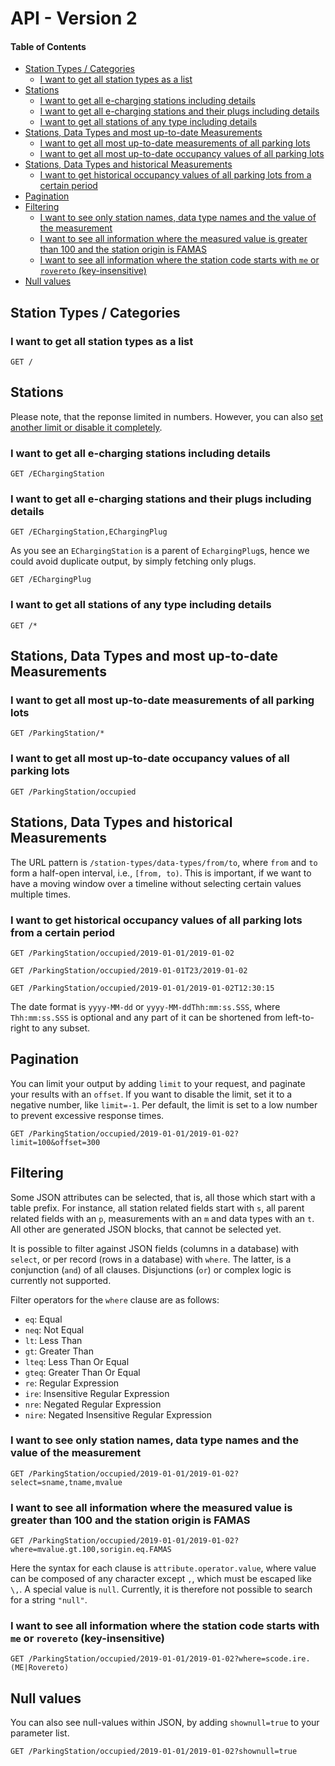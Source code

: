 # API - Version 2

<!-- START doctoc generated TOC please keep comment here to allow auto update -->
<!-- DON'T EDIT THIS SECTION, INSTEAD RE-RUN doctoc TO UPDATE -->
#### Table of Contents

- [Station Types / Categories](#station-types--categories)
  - [I want to get all station types as a list](#i-want-to-get-all-station-types-as-a-list)
- [Stations](#stations)
  - [I want to get all e-charging stations including details](#i-want-to-get-all-e-charging-stations-including-details)
  - [I want to get all e-charging stations and their plugs including details](#i-want-to-get-all-e-charging-stations-and-their-plugs-including-details)
  - [I want to get all stations of any type including details](#i-want-to-get-all-stations-of-any-type-including-details)
- [Stations, Data Types and most up-to-date Measurements](#stations-data-types-and-most-up-to-date-measurements)
  - [I want to get all most up-to-date measurements of all parking lots](#i-want-to-get-all-most-up-to-date-measurements-of-all-parking-lots)
  - [I want to get all most up-to-date occupancy values of all parking lots](#i-want-to-get-all-most-up-to-date-occupancy-values-of-all-parking-lots)
- [Stations, Data Types and historical Measurements](#stations-data-types-and-historical-measurements)
  - [I want to get historical occupancy values of all parking lots from a certain period](#i-want-to-get-historical-occupancy-values-of-all-parking-lots-from-a-certain-period)
- [Pagination](#pagination)
- [Filtering](#filtering)
  - [I want to see only station names, data type names and the value of the measurement](#i-want-to-see-only-station-names-data-type-names-and-the-value-of-the-measurement)
  - [I want to see all information where the measured value is greater than 100 and the station origin is FAMAS](#i-want-to-see-all-information-where-the-measured-value-is-greater-than-100-and-the-station-origin-is-famas)
  - [I want to see all information where the station code starts with `me` or `rovereto` (key-insensitive)](#i-want-to-see-all-information-where-the-station-code-starts-with-me-or-rovereto-key-insensitive)
- [Null values](#null-values)

<!-- END doctoc generated TOC please keep comment here to allow auto update -->

## Station Types / Categories

### I want to get all station types as a list
```
GET /
```

## Stations

Please note, that the reponse limited in numbers. However, you can also [set another limit or disable it completely](#pagination).

### I want to get all e-charging stations including details
```
GET /EChargingStation
```

### I want to get all e-charging stations and their plugs including details
```
GET /EChargingStation,EChargingPlug
```

As you see an `EChargingStation` is a parent of `EchargingPlug`s, hence we
could avoid duplicate output, by simply fetching only plugs.

```
GET /EChargingPlug
```

### I want to get all stations of any type including details
```
GET /*
```

## Stations, Data Types and most up-to-date Measurements

### I want to get all most up-to-date measurements of all parking lots
```
GET /ParkingStation/*
```

### I want to get all most up-to-date occupancy values of all parking lots
```
GET /ParkingStation/occupied
```

## Stations, Data Types and historical Measurements

The URL pattern is `/station-types/data-types/from/to`, where `from` and `to` form a half-open
interval, i.e., `[from, to)`. This is important, if we want to have a moving window over a timeline
without selecting certain values multiple times.

### I want to get historical occupancy values of all parking lots from a certain period
```
GET /ParkingStation/occupied/2019-01-01/2019-01-02
```

```
GET /ParkingStation/occupied/2019-01-01T23/2019-01-02
```

```
GET /ParkingStation/occupied/2019-01-01/2019-01-02T12:30:15
```

The date format is `yyyy-MM-dd` or `yyyy-MM-ddThh:mm:ss.SSS`, where `Thh:mm:ss.SSS`
is optional and any part of it can be shortened from left-to-right to any subset.

## Pagination

You can limit your output by adding `limit` to your request, and paginate your results with an `offset`.
If you want to disable the limit, set it to a negative number, like `limit=-1`. Per default, the limit 
is set to a low number to prevent excessive response times.

```
GET /ParkingStation/occupied/2019-01-01/2019-01-02?limit=100&offset=300
```

## Filtering

Some JSON attributes can be selected, that is, all those which start with a table prefix. For instance,
all station related fields start with `s`, all parent related fields with an `p`, measurements with an `m`
and data types with an `t`. All other are generated JSON blocks, that cannot be selected yet.

It is possible to filter against JSON fields (columns in a database) with `select`,
or per record (rows in a database) with `where`. The latter, is a conjunction (`and`) of all clauses.
Disjunctions (`or`) or complex logic is currently not supported.

Filter operators for the `where` clause are as follows:
- `eq`: Equal
- `neq`: Not Equal
- `lt`: Less Than
- `gt`: Greater Than
- `lteq`: Less Than Or Equal
- `gteq`: Greater Than Or Equal
- `re`: Regular Expression
- `ire`: Insensitive Regular Expression
- `nre`: Negated Regular Expression
- `nire`: Negated Insensitive Regular Expression

### I want to see only station names, data type names and the value of the measurement
```
GET /ParkingStation/occupied/2019-01-01/2019-01-02?select=sname,tname,mvalue
```

### I want to see all information where the measured value is greater than 100 and the station origin is FAMAS
```
GET /ParkingStation/occupied/2019-01-01/2019-01-02?where=mvalue.gt.100,sorigin.eq.FAMAS
```

Here the syntax for each clause is `attribute.operator.value`, where value can be composed of any character
except `,`, which must be escaped like `\,`. A special value is `null`. Currently, it is therefore not possible
to search for a string `"null"`.

### I want to see all information where the station code starts with `me` or `rovereto` (key-insensitive)
```
GET /ParkingStation/occupied/2019-01-01/2019-01-02?where=scode.ire.(ME|Rovereto)
```

## Null values

You can also see null-values within JSON, by adding `shownull=true` to your parameter list.

```
GET /ParkingStation/occupied/2019-01-01/2019-01-02?shownull=true
```



